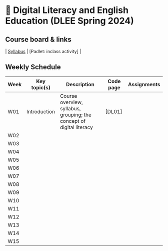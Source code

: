# 🌿 Digital Literacy and English Education (DLEE Spring 2024)

## Course board & links
| [Syllabus]() | [Padlet: inclass activity] |

## Weekly Schedule

|Week|Key topic(s)|Description|Code page|Assignments|
|--|--|--|--|--|
|W01|Introduction|Course overview, syllabus, grouping; the concept of digital literacy|[DL01]||
|W02|||||
|W03|||||
|W04|||||
|W05|||||
|W06|||||
|W07|||||
|W08|||||
|W09|||||
|W10|||||
|W11|||||
|W12|||||
|W13|||||
|W14|||||
|W15|||||

